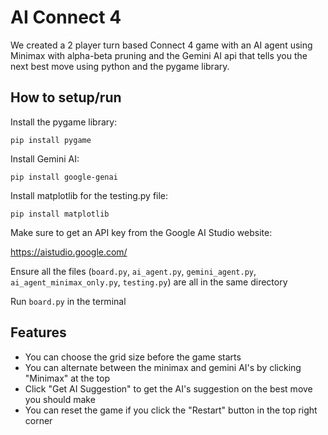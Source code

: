 # AI Connect 4
We created a 2 player turn based Connect 4 game with an AI agent using Minimax with alpha-beta pruning and the Gemini AI api that tells you the next best move using python and the pygame library.

## How to setup/run
Install the pygame library:
```plaintext
pip install pygame
```

Install Gemini AI:
```plaintext
pip install google-genai
```

Install matplotlib for the testing.py file:
```plaintext
pip install matplotlib
```

Make sure to get an API key from the Google AI Studio website:

https://aistudio.google.com/

Ensure all the files (```board.py```, ```ai_agent.py```, ```gemini_agent.py```, ```ai_agent_minimax_only.py```, ```testing.py```) are all in the same directory

Run ```board.py``` in the terminal

## Features
- You can choose the grid size before the game starts
- You can alternate between the minimax and gemini AI's by clicking "Minimax" at the top
- Click "Get AI Suggestion" to get the AI's suggestion on the best move you should make
- You can reset the game if you click the "Restart" button in the top right corner
